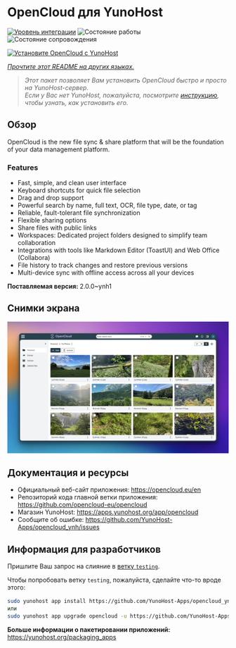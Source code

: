<!--
Важно: этот README был автоматически сгенерирован <https://github.com/YunoHost/apps/tree/master/tools/readme_generator>
Он НЕ ДОЛЖЕН редактироваться вручную.
-->

# OpenCloud для YunoHost

[![Уровень интеграции](https://apps.yunohost.org/badge/integration/opencloud)](https://ci-apps.yunohost.org/ci/apps/opencloud/)
![Состояние работы](https://apps.yunohost.org/badge/state/opencloud)
![Состояние сопровождения](https://apps.yunohost.org/badge/maintained/opencloud)

[![Установите OpenCloud с YunoHost](https://install-app.yunohost.org/install-with-yunohost.svg)](https://install-app.yunohost.org/?app=opencloud)

*[Прочтите этот README на других языках.](./ALL_README.md)*

> *Этот пакет позволяет Вам установить OpenCloud быстро и просто на YunoHost-сервер.*  
> *Если у Вас нет YunoHost, пожалуйста, посмотрите [инструкцию](https://yunohost.org/install), чтобы узнать, как установить его.*

## Обзор

OpenCloud is the new file sync & share platform that will be the foundation of your data management platform.    

### Features

- Fast, simple, and clean user interface
- Keyboard shortcuts for quick file selection
- Drag and drop support
- Powerful search by name, full text, OCR, file type, date, or tag
- Reliable, fault-tolerant file synchronization
- Flexible sharing options
- Share files with public links
- Workspaces: Dedicated project folders designed to simplify team collaboration
- Integrations with tools like Markdown Editor (ToastUI) and Web Office (Collabora)
- File history to track changes and restore previous versions
- Multi-device sync with offline access across all your devices


**Поставляемая версия:** 2.0.0~ynh1

## Снимки экрана

![Снимок экрана OpenCloud](./doc/screenshots/screenshot.jpg)

## Документация и ресурсы

- Официальный веб-сайт приложения: <https://opencloud.eu/en>
- Репозиторий кода главной ветки приложения: <https://github.com/opencloud-eu/opencloud>
- Магазин YunoHost: <https://apps.yunohost.org/app/opencloud>
- Сообщите об ошибке: <https://github.com/YunoHost-Apps/opencloud_ynh/issues>

## Информация для разработчиков

Пришлите Ваш запрос на слияние в [ветку `testing`](https://github.com/YunoHost-Apps/opencloud_ynh/tree/testing).

Чтобы попробовать ветку `testing`, пожалуйста, сделайте что-то вроде этого:

```bash
sudo yunohost app install https://github.com/YunoHost-Apps/opencloud_ynh/tree/testing --debug
или
sudo yunohost app upgrade opencloud -u https://github.com/YunoHost-Apps/opencloud_ynh/tree/testing --debug
```

**Больше информации о пакетировании приложений:** <https://yunohost.org/packaging_apps>
